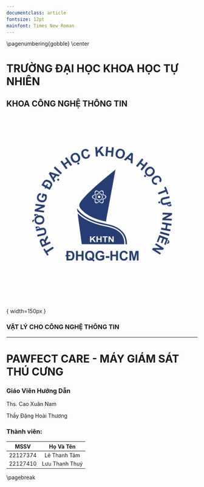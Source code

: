 ```yaml
---
documentclass: article
fontsize: 12pt
mainfont: Times New Roman
---
```

\pagenumbering{gobble}
\center

# TRƯỜNG ĐẠI HỌC KHOA HỌC TỰ NHIÊN

## KHOA CÔNG NGHỆ THÔNG TIN

![](logoKHTN.png){ width=150px }

### VẬT LÝ CHO CÔNG NGHỆ THÔNG TIN

---------------

# PAWFECT CARE - MÁY GIÁM SÁT THÚ CƯNG


### Giáo Viên Hướng Dẫn

Ths. Cao Xuân Nam

Thầy Đặng Hoài Thương

### Thành viên:
       
| MSSV        | Họ Và Tên       |
| :--------:  | :-------:       | 
| 22127374    | Lê Thanh Tâm    |
| 22127410    | Lưu Thanh Thuý  |

\pagebreak
